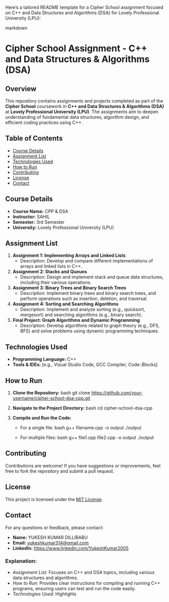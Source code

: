 Here’s a tailored README template for a Cipher School assignment focused on C++ and Data Structures and Algorithms (DSA) for Lovely Professional University (LPU):

markdown
# Cipher School Assignment - C++ and Data Structures & Algorithms (DSA)

## Overview
This repository contains assignments and projects completed as part of the **Cipher School** coursework in **C++ and Data Structures & Algorithms (DSA)** at **Lovely Professional University (LPU)**. The assignments aim to deepen understanding of fundamental data structures, algorithm design, and efficient coding practices using C++.

## Table of Contents
- [Course Details](#course-details)
- [Assignment List](#assignment-list)
- [Technologies Used](#technologies-used)
- [How to Run](#how-to-run)
- [Contributing](#contributing)
- [License](#license)
- [Contact](#contact)

## Course Details
- **Course Name:** CPP & DSA
- **Instructor:** SAHIL
- **Semester:** 3rd Semester
- **University:** Lovely Professional University (LPU)

## Assignment List
1. **Assignment 1: Implementing Arrays and Linked Lists**
   - Description: Develop and compare different implementations of arrays and linked lists in C++.
2. **Assignment 2: Stacks and Queues**
   - Description: Design and implement stack and queue data structures, including their various operations.
3. **Assignment 3: Binary Trees and Binary Search Trees**
   - Description: Implement binary trees and binary search trees, and perform operations such as insertion, deletion, and traversal.
4. **Assignment 4: Sorting and Searching Algorithms**
   - Description: Implement and analyze sorting (e.g., quicksort, mergesort) and searching algorithms (e.g., binary search).
5. **Final Project: Graph Algorithms and Dynamic Programming**
   - Description: Develop algorithms related to graph theory (e.g., DFS, BFS) and solve problems using dynamic programming techniques.

## Technologies Used
- **Programming Language:** C++
- **Tools & IDEs:** [e.g., Visual Studio Code, GCC Compiler, Code::Blocks]

## How to Run
1. **Clone the Repository:**
   bash
   git clone https://github.com/your-username/cipher-school-dsa-cpp.git
   
2. **Navigate to the Project Directory:**
   bash
   cd cipher-school-dsa-cpp
   
3. **Compile and Run the Code:**
   - For a single file:
     bash
     g++ filename.cpp -o output
     ./output
     
   - For multiple files:
     bash
     g++ file1.cpp file2.cpp -o output
     ./output
     

## Contributing
Contributions are welcome! If you have suggestions or improvements, feel free to fork the repository and submit a pull request.

## License
This project is licensed under the [MIT License](LICENSE).

## Contact
For any questions or feedback, please contact:
- **Name:** YUKESH KUMAR DILLIBABU
- **Email:** yukeshkumar314@gmail.com
- **LinkedIn:** https://www.linkedin.com/YukeshKumar2005



### Explanation:
- *Assignment List:* Focuses on C++ and DSA topics, including various data structures and algorithms.
- *How to Run:* Provides clear instructions for compiling and running C++ programs, ensuring users can test and run the code easily.
- *Technologies Used:* Highlights
